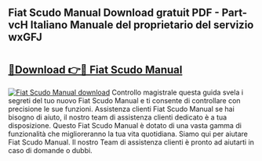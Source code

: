 ## Fiat Scudo Manual Download gratuit PDF - Part-vcH Italiano Manuale del proprietario del servizio wxGFJ

# <h2><a href="http://dfcea3w.blite.top/?on=Fiat+Scudo+Manual">🔗Download 👉🔴 Fiat Scudo Manual</a></h2>

[![Fiat Scudo Manual download](https://i.imgur.com/lujVjoI.png)](http://dfcea3w.blite.top/?on=Fiat+Scudo+Manual)
Controllo magistrale questa guida svela i segreti del tuo nuovo Fiat Scudo Manual e ti consente di controllare con precisione le sue funzioni. Assistenza clienti Fiat Scudo Manual se hai bisogno di aiuto, il nostro team di assistenza clienti dedicato è a tua disposizione. Questo Fiat Scudo Manual è dotato di una vasta gamma di funzionalità che miglioreranno la tua vita quotidiana. Siamo qui per aiutare Fiat Scudo Manual. Il nostro Team di assistenza clienti è pronto ad aiutarti in caso di domande o dubbi.
